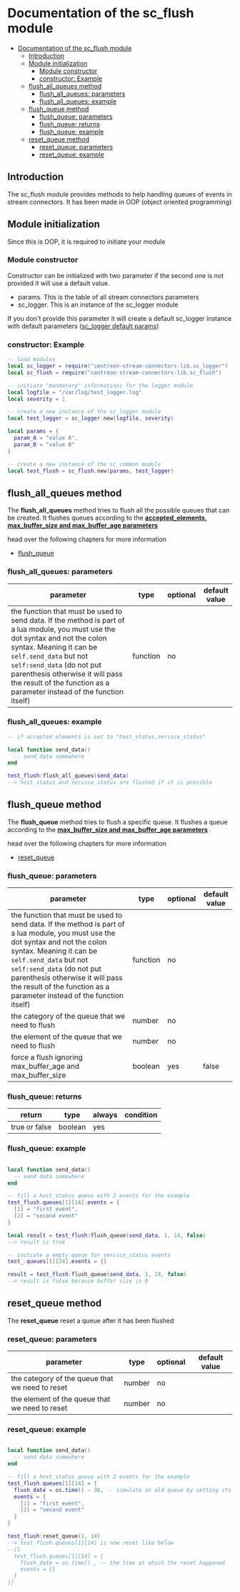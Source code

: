 # Documentation of the sc_flush module

- [Documentation of the sc_flush module](#documentation-of-the-sc_flush-module)
  - [Introduction](#introduction)
  - [Module initialization](#module-initialization)
    - [Module constructor](#module-constructor)
    - [constructor: Example](#constructor-example)
  - [flush_all_queues method](#flush_all_queues-method)
    - [flush_all_queues: parameters](#flush_all_queues-parameters)
    - [flush_all_queues: example](#flush_all_queues-example)
  - [flush_queue method](#flush_queue-method)
    - [flush_queue: parameters](#flush_queue-parameters)
    - [flush_queue: returns](#flush_queue-returns)
    - [flush_queue: example](#flush_queue-example)
  - [reset_queue method](#reset_queue-method)
    - [reset_queue: parameters](#reset_queue-parameters)
    - [reset_queue: example](#reset_queue-example)

## Introduction

The sc_flush module provides methods to help handling queues of events in stream connectors. It has been made in OOP (object oriented programming)

## Module initialization

Since this is OOP, it is required to initiate your module

### Module constructor

Constructor can be initialized with two parameter if the second one is not provided it will use a default value.

- params. This is the table of all stream connectors parameters
- sc_logger. This is an instance of the sc_logger module

If you don't provide this parameter it will create a default sc_logger instance with default parameters ([sc_logger default params](./sc_logger.md#module-initialization))

### constructor: Example

```lua
-- load modules
local sc_logger = require("centreon-stream-connectors-lib.sc_logger")
local sc_flush = require("centreon-stream-connectors-lib.sc_flush")

-- initiate "mandatory" informations for the logger module
local logfile = "/var/log/test_logger.log"
local severity = 1

-- create a new instance of the sc_logger module
local test_logger = sc_logger.new(logfile, severity)

local params = {
  param_A = "value A",
  param_B = "value B"
}

-- create a new instance of the sc_common module
local test_flush = sc_flush.new(params, test_logger)
```

## flush_all_queues method

The **flush_all_queues** method tries to flush all the possible queues that can be created. It flushes queues according to the [**accepted_elements, max_buffer_size and max_buffer_age parameters**](sc_param.md#default_parameters)

head over the following chapters for more information

- [flush_queue](#flush_queue-method)

### flush_all_queues: parameters

| parameter                                                                                                                                                                                                                                                                                                                      | type     | optional | default value |
| ------------------------------------------------------------------------------------------------------------------------------------------------------------------------------------------------------------------------------------------------------------------------------------------------------------------------------ | -------- | -------- | ------------- |
| the function that must be used to send data. If the method is part of a lua module, you must use the dot syntax and not the colon syntax. Meaning it can be `self.send_data` but not `self:send_data` (do not put parenthesis otherwise it will pass the result of the function as a parameter instead of the function itself) | function | no       |               |

### flush_all_queues: example

```lua
-- if accepted_elements is set to "host_status,service_status"

local function send_data()
  -- send data somewhere
end

test_flush:flush_all_queues(send_data) 
--> host_status and service_status are flushed if it is possible
```

## flush_queue method

The **flush_queue** method tries to flush a specific queue. It flushes a  queue according to the [**max_buffer_size and max_buffer_age parameters**](sc_param.md#default_parameters)

head over the following chapters for more information

- [reset_queue](#reset_queue-method)

### flush_queue: parameters

| parameter                                                                                                                                                                                                                                                                                                                      | type     | optional | default value |
| ------------------------------------------------------------------------------------------------------------------------------------------------------------------------------------------------------------------------------------------------------------------------------------------------------------------------------ | -------- | -------- | ------------- |
| the function that must be used to send data. If the method is part of a lua module, you must use the dot syntax and not the colon syntax. Meaning it can be `self.send_data` but not `self:send_data` (do not put parenthesis otherwise it will pass the result of the function as a parameter instead of the function itself) | function | no       |               |
| the category of the queue that we need to flush | number | no | |
| the element of the queue that we need to flush | number | no | |
| force a flush ignoring max_buffer_age and max_buffer_size | boolean | yes | false |

### flush_queue: returns

| return        | type    | always | condition |
| ------------- | ------- | ------ | --------- |
| true or false | boolean | yes    |           |

### flush_queue: example

```lua

local function send_data()
  -- send data somewhere
end

-- fill a host_status queue with 2 events for the example
test_flush.queues[1][14].events = {
  [1] = "first event",
  [2] = "second event"
}

local result = test_flush:flush_queue(send_data, 1, 14, false) 
--> result is true

-- initiate a empty queue for service_status events
test_.queues[1][24].events = {}

result = test_flush:flush_queue(send_data, 1, 24, false)
--> result is false because buffer size is 0
```

## reset_queue method

The **reset_queue** reset a queue after it has been flushed

### reset_queue: parameters

| parameter                                                                                                                                                                                                                                                                                                                      | type     | optional | default value |
| ------------------------------------------------------------------------------------------------------------------------------------------------------------------------------------------------------------------------------------------------------------------------------------------------------------------------------ | -------- | -------- | ------------- |
| the category of the queue that we need to reset | number | no | |
| the element of the queue that we need to reset| number | no | |

### reset_queue: example

```lua

local function send_data()
  -- send data somewhere
end

-- fill a host_status queue with 2 events for the example
test_flush.queues[1][14] = {
  flush_date = os.time() - 30, -- simulate an old queue by setting its last flush date 30 seconds in the past
  events = {
    [1] = "first event",
    [2] = "second event"
  }
}

test_flush:reset_queue(1, 14) 
--> test_flush.queues[1][14] is now reset like below
--[[
  test_flush.queues[1][14] = {
    flush_date = os.time() , -- the time at which the reset happened
    events = {}
  }
]]
```
